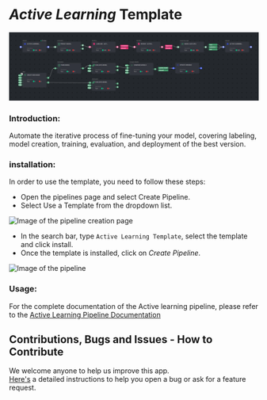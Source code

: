 # *Active Learning* Template

<img src="assets/pipeline.png" alt="Image of the pipeline">

### Introduction:

Automate the iterative process of fine-tuning your model, covering labeling, model creation, training, evaluation, and
deployment of the best version.

### installation:

In order to use the template, you need to follow these steps:

* Open the pipelines page and select Create Pipeline.
* Select Use a Template from the dropdown list.

<img src="../assets/pipeline_create.png" alt="Image of the pipeline creation page">

* In the search bar, type `Active Learning Template`, select the template and click install.
* Once the template is installed, click on *Create Pipeline*.

<img src="../assets/startline_create_pipeline.png" alt="Image of the pipeline">

### Usage:

For the complete documentation of the Active learning pipeline, please refer to
the [Active Learning Pipeline Documentation](https://dataloop.ai/docs/active-learning-pipeline)

## Contributions, Bugs and Issues - How to Contribute

We welcome anyone to help us improve this app.  
[Here's](CONTRIBUTING.md) a detailed instructions to help you open a bug or ask for a feature request.